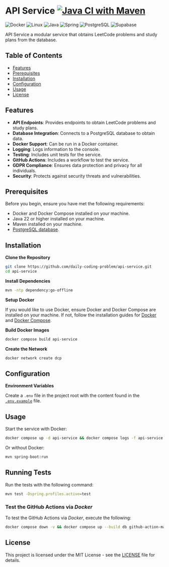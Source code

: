 # API Service [![Java CI with Maven](https://github.com/daily-coding-problem/api-service/actions/workflows/maven.yml/badge.svg)](https://github.com/daily-coding-problem/api-service/actions/workflows/maven.yml)

![Docker](https://img.shields.io/badge/-Docker-2496ED?style=flat-square&logo=Docker&logoColor=white)
![Linux](https://img.shields.io/badge/-Linux-FCC624?style=flat-square&logo=linux&logoColor=black)
![Java](https://img.shields.io/badge/-Java-007396?style=flat-square&logo=java&logoColor=white)
![Spring](https://img.shields.io/badge/-Spring-6DB33F?style=flat-square&logo=spring&logoColor=white)
![PostgreSQL](https://img.shields.io/badge/-PostgreSQL-336791?style=flat-square&logo=postgresql&logoColor=white)
![Supabase](https://img.shields.io/badge/-Supabase-3ECF8E?style=flat-square&logo=supabase&logoColor=white)

API Service a modular service that obtains LeetCode problems and study plans from the database.

## Table of Contents

- [Features](#features)
- [Prerequisites](#prerequisites)
- [Installation](#installation)
- [Configuration](#configuration)
- [Usage](#usage)
- [License](#license)

## Features

- **API Endpoints**: Provides endpoints to obtain LeetCode problems and study plans.
- **Database Integration**: Connects to a PostgreSQL database to obtain data.
- **Docker Support**: Can be run in a Docker container.
- **Logging**: Logs information to the console.
- **Testing**: Includes unit tests for the service.
- **GitHub Actions**: Includes a workflow to test the service.
- **GDPR Compliance**: Ensures data protection and privacy for all individuals.
- **Security**: Protects against security threats and vulnerabilities.

## Prerequisites

Before you begin, ensure you have met the following requirements:

- Docker and Docker Compose installed on your machine.
- Java 22 or higher installed on your machine.
- Maven installed on your machine.
- [PostgreSQL database](https://github.com/daily-coding-problem/database).

## Installation

**Clone the Repository**

```sh
git clone https://github.com/daily-coding-problem/api-service.git
cd api-service
```

**Install Dependencies**

```sh
mvn -ntp dependency:go-offline
```

**Setup Docker**

If you would like to use Docker, ensure Docker and Docker Compose are installed on your machine. If not, follow the installation guides for [Docker](https://docs.docker.com/get-docker/) and [Docker Compose](https://docs.docker.com/compose/install/).

**Build Docker Images**

```sh
docker compose build api-service
```

**Create the Network**

```sh
docker network create dcp
```

## Configuration

**Environment Variables**

Create a `.env` file in the project root with the content found in the [`.env.example`](/.env.example) file.

## Usage

Start the service with Docker:

```sh
docker compose up -d api-service && docker compose logs -f api-service
```

Or without Docker:

```sh
mvn spring-boot:run
```

## Running Tests

Run the tests with the following command:

```sh
mvn test -Dspring.profiles.active=test
```

### Test the GitHub Actions via _Docker_

To test the GitHub Actions via _Docker_, execute the following:

```sh
docker compose down -v && docker compose up --build db github-action-maven-test
```

## License

This project is licensed under the MIT License - see the [LICENSE](LICENSE) file for details.
